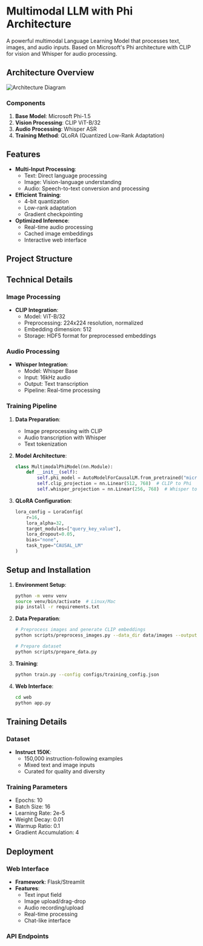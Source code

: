 # Multimodal LLM with Phi Architecture

A powerful multimodal Language Learning Model that processes text, images, and audio inputs. Based on Microsoft's Phi architecture with CLIP for vision and Whisper for audio processing.

## Architecture Overview

![Architecture Diagram](docs/architecture.png)

### Components
1. **Base Model**: Microsoft Phi-1.5
2. **Vision Processing**: CLIP ViT-B/32
3. **Audio Processing**: Whisper ASR
4. **Training Method**: QLoRA (Quantized Low-Rank Adaptation)

## Features

- **Multi-Input Processing**:
  - Text: Direct language processing
  - Image: Vision-language understanding
  - Audio: Speech-to-text conversion and processing
- **Efficient Training**:
  - 4-bit quantization
  - Low-rank adaptation
  - Gradient checkpointing
- **Optimized Inference**:
  - Real-time audio processing
  - Cached image embeddings
  - Interactive web interface

## Project Structure 

## Technical Details

### Image Processing
- **CLIP Integration**:
  - Model: ViT-B/32
  - Preprocessing: 224x224 resolution, normalized
  - Embedding dimension: 512
  - Storage: HDF5 format for preprocessed embeddings

### Audio Processing
- **Whisper Integration**:
  - Model: Whisper Base
  - Input: 16kHz audio
  - Output: Text transcription
  - Pipeline: Real-time processing

### Training Pipeline
1. **Data Preparation**:
   - Image preprocessing with CLIP
   - Audio transcription with Whisper
   - Text tokenization

2. **Model Architecture**:
   ```python
   class MultimodalPhiModel(nn.Module):
       def __init__(self):
           self.phi_model = AutoModelForCausalLM.from_pretrained("microsoft/phi-1_5")
           self.clip_projection = nn.Linear(512, 768)  # CLIP to Phi
           self.whisper_projection = nn.Linear(256, 768)  # Whisper to Phi
   ```

3. **QLoRA Configuration**:
   ```python
   lora_config = LoraConfig(
       r=16,
       lora_alpha=32,
       target_modules=["query_key_value"],
       lora_dropout=0.05,
       bias="none",
       task_type="CAUSAL_LM"
   )
   ```

## Setup and Installation

1. **Environment Setup**:
   ```bash
   python -m venv venv
   source venv/bin/activate  # Linux/Mac
   pip install -r requirements.txt
   ```

2. **Data Preparation**:
   ```bash
   # Preprocess images and generate CLIP embeddings
   python scripts/preprocess_images.py --data_dir data/images --output_dir data/embeddings

   # Prepare dataset
   python scripts/prepare_data.py
   ```

3. **Training**:
   ```bash
   python train.py --config configs/training_config.json
   ```

4. **Web Interface**:
   ```bash
   cd web
   python app.py
   ```

## Training Details

### Dataset
- **Instruct 150K**:
  - 150,000 instruction-following examples
  - Mixed text and image inputs
  - Curated for quality and diversity

### Training Parameters
- Epochs: 10
- Batch Size: 16
- Learning Rate: 2e-5
- Weight Decay: 0.01
- Warmup Ratio: 0.1
- Gradient Accumulation: 4

## Deployment

### Web Interface
- **Framework**: Flask/Streamlit
- **Features**:
  - Text input field
  - Image upload/drag-drop
  - Audio recording/upload
  - Real-time processing
  - Chat-like interface

### API Endpoints 